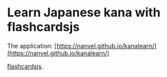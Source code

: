 # Learn Japanese kana with flashcardsjs

The application: [https://nanvel.github.io/kanalearn/](https://nanvel.github.io/kanalearn/)

[flashcardsjs](https://github.com/nanvel/flashcardsjs).
